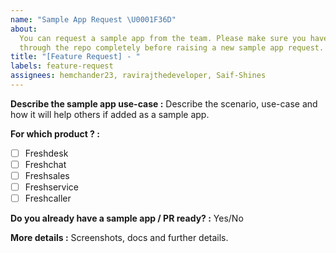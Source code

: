 ```yaml
---
name: "Sample App Request \U0001F36D"
about:
  You can request a sample app from the team. Please make sure you have gone
  through the repo completely before raising a new sample app request.
title: "[Feature Request] - "
labels: feature-request
assignees: hemchander23, ravirajthedeveloper, Saif-Shines
---
```


**Describe the sample app use-case :**
Describe the scenario, use-case and how it will help others if added as a sample app.

**For which product ? :**

- [ ] Freshdesk
- [ ] Freshchat
- [ ] Freshsales
- [ ] Freshservice
- [ ] Freshcaller

**Do you already have a sample app / PR ready? :**
Yes/No

**More details :**
Screenshots, docs and further details.
